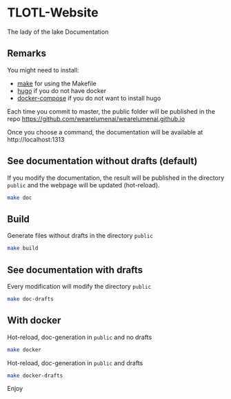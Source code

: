 # TLOTL-Website

The lady of the lake Documentation

## Remarks

You might need to install:
- [make](http://www.gnu.org/software/make/) for using the Makefile
- [hugo](https://gohugo.io/getting-started/quick-start/) if you do not have docker
- [docker-compose](https://docs.docker.com/compose/install/) if you do not want to install hugo

Each time you commit to master, the public folder will be published in the repo https://github.com/wearelumenai/wearelumenai.github.io

Once you choose a command, the documentation will be available at http://localhost:1313

## See documentation without drafts (default)

If you modify the documentation, the result will be published in the directory `public` and the webpage will be updated (hot-reload).

```bash
make doc
```

## Build

Generate files without drafts in the directory `public`

```bash
make build
```

## See documentation with drafts

Every modification will modify the directory `public`

```bash
make doc-drafts
```

## With docker

Hot-reload, doc-generation in `public` and no drafts

```bash
make docker
```

Hot-reload, doc-generation in `public` and drafts

```bash
make docker-drafts
```

Enjoy
